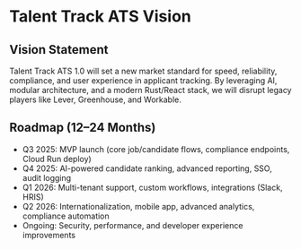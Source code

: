 # Talent Track ATS Vision

## Vision Statement
Talent Track ATS 1.0 will set a new market standard for speed, reliability, compliance, and user experience in applicant tracking. By leveraging AI, modular architecture, and a modern Rust/React stack, we will disrupt legacy players like Lever, Greenhouse, and Workable.

## Roadmap (12–24 Months)
- Q3 2025: MVP launch (core job/candidate flows, compliance endpoints, Cloud Run deploy)
- Q4 2025: AI-powered candidate ranking, advanced reporting, SSO, audit logging
- Q1 2026: Multi-tenant support, custom workflows, integrations (Slack, HRIS)
- Q2 2026: Internationalization, mobile app, advanced analytics, compliance automation
- Ongoing: Security, performance, and developer experience improvements
